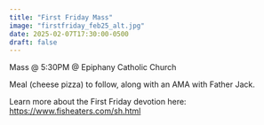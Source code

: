 ```yaml
---
title: "First Friday Mass"
image: "firstfriday_feb25_alt.jpg"
date: 2025-02-07T17:30:00-0500
draft: false
---
```


Mass @ 5:30PM @ Epiphany Catholic Church

Meal (cheese pizza) to follow, along with an AMA with Father Jack.

Learn more about the First Friday devotion here: https://www.fisheaters.com/sh.html